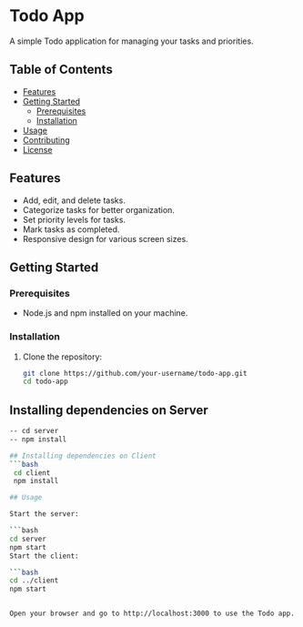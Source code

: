 # Todo App

A simple Todo application for managing your tasks and priorities.

## Table of Contents

- [Features](#features)
- [Getting Started](#getting-started)
  - [Prerequisites](#prerequisites)
  - [Installation](#installation)
- [Usage](#usage)
- [Contributing](#contributing)
- [License](#license)

## Features

- Add, edit, and delete tasks.
- Categorize tasks for better organization.
- Set priority levels for tasks.
- Mark tasks as completed.
- Responsive design for various screen sizes.

## Getting Started

### Prerequisites

- Node.js and npm installed on your machine.

### Installation

1. Clone the repository:

   ```bash
   git clone https://github.com/your-username/todo-app.git
   cd todo-app

   
## Installing dependencies on Server
```bash
-- cd server
-- npm install

## Installing dependencies on Client
```bash
 cd client
 npm install

## Usage

Start the server:

```bash
cd server
npm start
Start the client:

```bash
cd ../client
npm start


Open your browser and go to http://localhost:3000 to use the Todo app.
